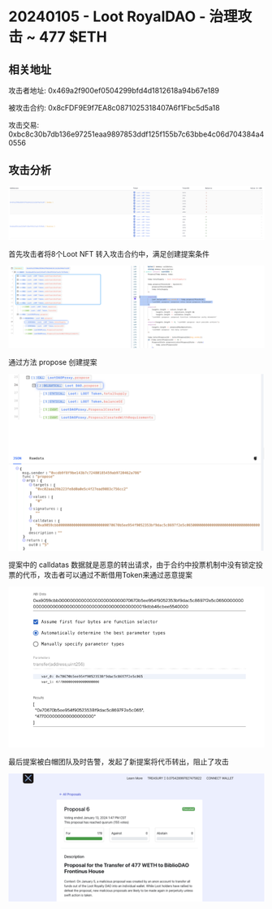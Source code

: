 # 20240105 - Loot RoyalDAO - 治理攻击 ~ 477 $ETH

## 相关地址

攻击者地址: 0x469a2f900ef0504299bfd4d1812618a94b67e189

被攻击合约: 0x8cFDF9E9f7EA8c0871025318407A6f1Fbc5d5a18

攻击交易: 0xbc8c30b7db136e97251eaa9897853ddf125f155b7c63bbe4c06d704384a40556

## 攻击分析

![image-20240716101757712](../../img/image-20240716101757712.png)

首先攻击者将8个Loot NFT 转入攻击合约中，满足创建提案条件

![img](../../img/1706086889217-a2a7fb9d-3698-4ec3-8356-52326401a7a3.png)

通过方法 propose 创建提案

![img](../../img/1706086954783-9eacff1a-9432-4269-9330-20c62f178c52.png)

提案中的 calldatas 数据就是恶意的转出请求，由于合约中投票机制中没有锁定投票的代币，攻击者可以通过不断借用Token来通过恶意提案

![img](../../img/1706086990151-7f91b63d-d65d-4132-9244-b67b7843cec2.png)

最后提案被白帽团队及时告警，发起了新提案将代币转出，阻止了攻击

![img](../../img/1706087307231-2173565b-27c1-42c0-b30d-103ba831e414.png)